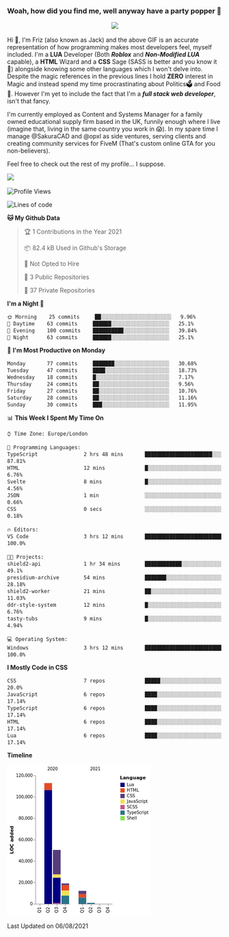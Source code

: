 ### Woah, how did you find me, well anyway have a party popper 🎉

<p align="center">
  <img  src="https://66.media.tumblr.com/d2766024a15e8c140bf20f314664eed2/d1615166bf58615c-d8/s400x600/aabc473a64edc43599d5345fd1e9e792d66ecc48.gifv">
</p>

Hi :wave:, I'm Friz (also known as Jack) and the above GIF is an accurate representation of how programming makes most developers feel, myself included. I'm a **LUA** Developer (Both ***Roblox*** and ***Non-Modified LUA*** capable), a **HTML** Wizard and a **CSS** Sage (SASS is better and you know it :pray:) alongside knowing some other languages which I won't delve into. Despite the magic references in the previous lines I hold **ZERO** interest in Magic and instead spend my time procrastinating about Politics🗳️ and Food🍔. However I'm yet to include the fact that I'm a ***full stack web developer***, isn't that fancy.

I'm currently employed as Content and Systems Manager for a family owned educational supply firm based in the UK, funnily enough where I live (imagine that, living in the same country you work in 😱). In my spare time I manage @SakuraCAD and @opxl as side ventures, serving clients and creating community services for FiveM (That's custom online GTA for you non-believers).

Feel free to check out the rest of my profile... I suppose.

<a href="https://github.com/anuraghazra/github-readme-stats">
  <img  src="https://github-readme-stats.vercel.app/api?username=JackOPXL&count_private=true&show_icons=true&theme=tokyonight" />
</a>



<!--START_SECTION:waka-->
![Profile Views](http://img.shields.io/badge/Profile%20Views-0-blue)

![Lines of code](https://img.shields.io/badge/From%20Hello%20World%20I%27ve%20Written-197569%20lines%20of%20code-blue)

**🐱 My Github Data** 

> 🏆 1 Contributions in the Year 2021
 > 
> 📦 82.4 kB Used in Github's Storage 
 > 
> 🚫 Not Opted to Hire
 > 
> 📜 3 Public Repositories 
 > 
> 🔑 37 Private Repositories  
 > 
**I'm a Night 🦉** 

```text
🌞 Morning    25 commits     ██░░░░░░░░░░░░░░░░░░░░░░░   9.96% 
🌆 Daytime    63 commits     ██████░░░░░░░░░░░░░░░░░░░   25.1% 
🌃 Evening    100 commits    ██████████░░░░░░░░░░░░░░░   39.84% 
🌙 Night      63 commits     ██████░░░░░░░░░░░░░░░░░░░   25.1%

```
📅 **I'm Most Productive on Monday** 

```text
Monday       77 commits     ███████░░░░░░░░░░░░░░░░░░   30.68% 
Tuesday      47 commits     ████░░░░░░░░░░░░░░░░░░░░░   18.73% 
Wednesday    18 commits     █░░░░░░░░░░░░░░░░░░░░░░░░   7.17% 
Thursday     24 commits     ██░░░░░░░░░░░░░░░░░░░░░░░   9.56% 
Friday       27 commits     ██░░░░░░░░░░░░░░░░░░░░░░░   10.76% 
Saturday     28 commits     ██░░░░░░░░░░░░░░░░░░░░░░░   11.16% 
Sunday       30 commits     ███░░░░░░░░░░░░░░░░░░░░░░   11.95%

```


📊 **This Week I Spent My Time On** 

```text
⌚︎ Time Zone: Europe/London

💬 Programming Languages: 
TypeScript               2 hrs 48 mins       ██████████████████████░░░   87.81% 
HTML                     12 mins             █░░░░░░░░░░░░░░░░░░░░░░░░   6.76% 
Svelte                   8 mins              █░░░░░░░░░░░░░░░░░░░░░░░░   4.56% 
JSON                     1 min               ░░░░░░░░░░░░░░░░░░░░░░░░░   0.66% 
CSS                      0 secs              ░░░░░░░░░░░░░░░░░░░░░░░░░   0.18%

🔥 Editors: 
VS Code                  3 hrs 12 mins       █████████████████████████   100.0%

🐱‍💻 Projects: 
shield2-api              1 hr 34 mins        ████████████░░░░░░░░░░░░░   49.1% 
presidium-archive        54 mins             ███████░░░░░░░░░░░░░░░░░░   28.18% 
shield2-worker           21 mins             ██░░░░░░░░░░░░░░░░░░░░░░░   11.03% 
ddr-style-system         12 mins             █░░░░░░░░░░░░░░░░░░░░░░░░   6.76% 
tasty-tubs               9 mins              █░░░░░░░░░░░░░░░░░░░░░░░░   4.94%

💻 Operating System: 
Windows                  3 hrs 12 mins       █████████████████████████   100.0%

```

**I Mostly Code in CSS** 

```text
CSS                      7 repos             █████░░░░░░░░░░░░░░░░░░░░   20.0% 
JavaScript               6 repos             ████░░░░░░░░░░░░░░░░░░░░░   17.14% 
TypeScript               6 repos             ████░░░░░░░░░░░░░░░░░░░░░   17.14% 
HTML                     6 repos             ████░░░░░░░░░░░░░░░░░░░░░   17.14% 
Lua                      6 repos             ████░░░░░░░░░░░░░░░░░░░░░   17.14%

```


**Timeline**

![Chart not found](https://raw.githubusercontent.com/JackOPXL/JackOPXL/master/charts/bar_graph.png) 


 Last Updated on 06/08/2021
<!--END_SECTION:waka-->

